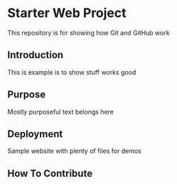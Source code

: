 # Starter Web Project

This repository is for showing how Git and GitHub work

## Introduction

This is example is to show stuff works good

## Purpose

Mostly purposeful text belongs here

## Deployment

Sample website with plenty of files for demos

## How To Contribute
